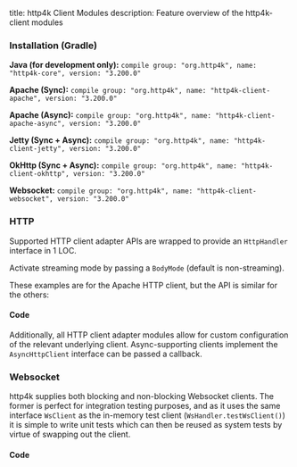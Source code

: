 title: http4k Client Modules
description: Feature overview of the http4k-client modules

### Installation (Gradle)
**Java (for development only):** ```compile group: "org.http4k", name: "http4k-core", version: "3.200.0"```

**Apache (Sync):** ```compile group: "org.http4k", name: "http4k-client-apache", version: "3.200.0"```

**Apache (Async):** ```compile group: "org.http4k", name: "http4k-client-apache-async", version: "3.200.0"```

**Jetty (Sync + Async):** ```compile group: "org.http4k", name: "http4k-client-jetty", version: "3.200.0"```

**OkHttp (Sync + Async):** ```compile group: "org.http4k", name: "http4k-client-okhttp", version: "3.200.0"```

**Websocket:** ```compile group: "org.http4k", name: "http4k-client-websocket", version: "3.200.0"```

### HTTP
Supported HTTP client adapter APIs are wrapped to provide an `HttpHandler` interface in 1 LOC.

Activate streaming mode by passing a `BodyMode` (default is non-streaming).

These examples are for the Apache HTTP client, but the API is similar for the others:

#### Code [<img class="octocat"/>](https://github.com/http4k/http4k/blob/master/src/docs/guide/modules/clients/example_http.kt)
<script src="https://gist-it.appspot.com/https://github.com/http4k/http4k/blob/master/src/docs/guide/modules/clients/example_http.kt"></script>

Additionally, all HTTP client adapter modules allow for custom configuration of the relevant underlying client. Async-supporting clients implement the `AsyncHttpClient` interface can be passed a callback.

### Websocket
http4k supplies both blocking and non-blocking Websocket clients. The former is perfect for integration testing purposes, and as it uses the same interface `WsClient` as the in-memory test client (`WsHandler.testWsClient()`) it is simple to write unit tests which can then be reused as system tests by virtue of swapping out the client.

#### Code [<img class="octocat"/>](https://github.com/http4k/http4k/blob/master/src/docs/guide/modules/clients/example_websocket.kt)
<script src="https://gist-it.appspot.com/https://github.com/http4k/http4k/blob/master/src/docs/guide/modules/clients/example_websocket.kt"></script>
